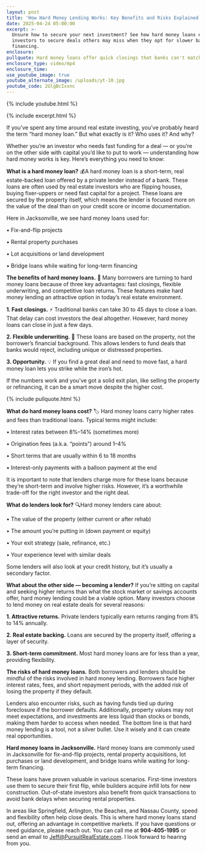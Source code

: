 ```yaml
---
layout: post
title: 'How Hard Money Lending Works: Key Benefits and Risks Explained'
date: 2025-04-24 05:00:00
excerpt: >-
  Unsure how to secure your next investment? See how hard money loans enable
  investors to secure deals others may miss when they opt for slower bank
  financing.
enclosure:
pullquote: Hard money loans offer quick closings that banks can't match.
enclosure_type: video/mp4
enclosure_time:
use_youtube_image: true
youtube_alternate_image: /uploads/yt-10.jpg
youtube_code: 2GlgBcIxxnc
---
```

{% include youtube.html %}

{% include excerpt.html %}

If you’ve spent any time around real estate investing, you’ve probably heard the term “hard money loan.” But what exactly is it? Who uses it? And why?

Whether you’re an investor who needs fast funding for a deal — or you’re on the other side with capital you’d like to put to work — understanding how hard money works is key. Here’s everything you need to know:

**What is a hard money loan?** 💰A hard money loan is a short-term, real estate-backed loan offered by a private lender instead of a bank. These loans are often used by real estate investors who are flipping houses, buying fixer-uppers or need fast capital for a project. These loans are secured by the property itself, which means the lender is focused more on the value of the deal than on your credit score or income documentation.

Here in Jacksonville, we see hard money loans used for:

• Fix-and-flip projects

• Rental property purchases

• Lot acquisitions or land development

• Bridge loans while waiting for long-term financing

**The benefits of hard money loans.** 💸  Many borrowers are turning to hard money loans because of three key advantages: fast closings, flexible underwriting, and competitive loan returns. These features make hard money lending an attractive option in today’s real estate environment.

**1\. Fast closings.** ⚡ Traditional banks can take 30 to 45 days to close a loan. That delay can cost investors the deal altogether. However, hard money loans can close in just a few days.

**2\. Flexible underwriting.** 🔀 These loans are based on the property, not the borrower’s financial background. This allows lenders to fund deals that banks would reject, including unique or distressed properties.

**3\. Opportunity.** 💡 If you find a great deal and need to move fast, a hard money loan lets you strike while the iron’s hot.

If the numbers work and you’ve got a solid exit plan, like selling the property or refinancing, it can be a smart move despite the higher cost.

{% include pullquote.html %}

**What do hard money loans cost?** 🏷️ Hard money loans carry higher rates and fees than traditional loans. Typical terms might include:

• Interest rates between 8%–14% (sometimes more)

• Origination fees (a.k.a. “points”) around 1–4%

• Short terms that are usually within 6 to 18 months

• Interest-only payments with a balloon payment at the end

It is important to note that lenders charge more for these loans because they’re short-term and involve higher risks. However, it’s a worthwhile trade-off for the right investor and the right deal.

**What do lenders look for?** 🔍Hard money lenders care about:

• The value of the property (either current or after rehab)

• The amount you’re putting in (down payment or equity)

• Your exit strategy (sale, refinance, etc.)

• Your experience level with similar deals

Some lenders will also look at your credit history, but it’s usually a secondary factor.

**What about the other side — becoming a lender?** If you’re sitting on capital and seeking higher returns than what the stock market or savings accounts offer, hard money lending could be a viable option. Many investors choose to lend money on real estate deals for several reasons:

**1\. Attractive returns.** Private lenders typically earn returns ranging from 8% to 14% annually.

**2\. Real estate backing.** Loans are secured by the property itself, offering a layer of security.

**3\. Short-term commitment.** Most hard money loans are for less than a year, providing flexibility.

**The risks of hard money loans.** Both borrowers and lenders should be mindful of the risks involved in hard money lending. Borrowers face higher interest rates, fees, and short repayment periods, with the added risk of losing the property if they default.

Lenders also encounter risks, such as having funds tied up during foreclosure if the borrower defaults. Additionally, property values may not meet expectations, and investments are less liquid than stocks or bonds, making them harder to access when needed. The bottom line is that hard money lending is a tool, not a silver bullet. Use it wisely and it can create real opportunities.

**Hard money loans in Jacksonville.** Hard money loans are commonly used in Jacksonville for fix-and-flip projects, rental property acquisitions, lot purchases or land development, and bridge loans while waiting for long-term financing.

These loans have proven valuable in various scenarios. First-time investors use them to secure their first flip, while builders acquire infill lots for new construction. Out-of-state investors also benefit from quick transactions to avoid bank delays when securing rental properties.

In areas like Springfield, Arlington, the Beaches, and Nassau County, speed and flexibility often help close deals. This is where hard money loans stand out, offering an advantage in competitive markets. If you have questions or need guidance, please reach out. You can call me at **904-405-1995** or send an email to [Jeff@PursuitRealEstate.com](mailto:Jeff@PursuitRealEstate.com). I look forward to hearing from you.